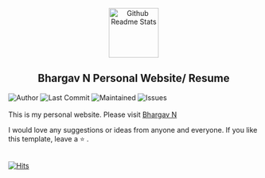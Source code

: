 <p align="center">
 <img width="100px" src="https://res.cloudinary.com/anuraghazra/image/upload/v1594908242/logo_ccswme.svg" align="center" alt="Github Readme Stats" />
 <h2 align="center">Bhargav N Personal Website/ Resume</h2>
</p>


![Author](https://img.shields.io/badge/author-bhargav516-green)
![Last Commit](https://img.shields.io/github/last-commit/bhargav516/bhargav516.github.io)
![Maintained](https://img.shields.io/maintenance/yes/2021)
![Issues](https://img.shields.io/github/issues/bhargav516/bhargav516.github.io)
</br>
</br>
This is my personal website. Please visit [Bhargav N](https://bhargav516.github.io)

I would love any suggestions or ideas from anyone and everyone. If you like this template, leave a ⭐️ .
</br>
</br>

[![Hits](https://hits.seeyoufarm.com/api/count/incr/badge.svg?url=https%3A%2F%2Fbhargav516.github.io&count_bg=%2379C83D&title_bg=%23555555&icon=&icon_color=%23E7E7E7&title=hits&edge_flat=false)](https://hits.seeyoufarm.com)

